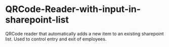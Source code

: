 # QRCode-Reader-with-input-in-sharepoint-list
QRCode reader that automatically adds a new item to an existing sharepoint list.  Used to control entry and exit of employees.
